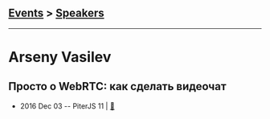 ## [Events](../README.md) > [Speakers](../speakers.md)
---

# Arseny Vasilev

## Просто о WebRTC: как сделать видеочат
- 2016 Dec 03 -- PiterJS 11  | [:notebook:](https://docs.google.com/presentation/d/1WkUjySEost61dtFwXEc8vRz_n8r1sfZ9wgWSWk3KuHk/edit#slide=id.gf976b20d0_1_20)  
